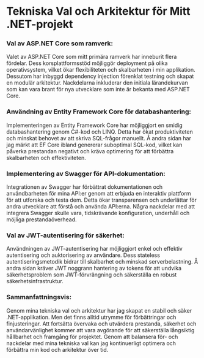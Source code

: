 <h1>Tekniska Val och Arkitektur för Mitt .NET-projekt</h1>

<h3>Val av ASP.NET Core som ramverk:</h3>
Valet av ASP.NET Core som mitt primära ramverk har inneburit flera fördelar. Dess korsplattformsstöd möjliggör deployment på olika operativsystem, vilket ökar flexibiliteten och skalbarheten i min applikation. Dessutom har inbyggd dependency injection förenklat testning och skapat en modulär arkitektur. Nackdelarna inkluderar den initiala lärandekurvan som kan vara brant för nya utvecklare som inte är bekanta med ASP.NET Core. 

<h3>Användning av Entity Framework Core för databashantering:</h3>
Implementeringen av Entity Framework Core har möjliggjort en smidig databashantering genom C#-kod och LINQ. Detta har ökat produktiviteten och minskat behovet av att skriva SQL-frågor manuellt. Å andra sidan har jag märkt att EF Core ibland genererar suboptimal SQL-kod, vilket kan påverka prestandan negativt och kräva optimering för att förbättra skalbarheten och effektiviteten.

<h3>Implementering av Swagger för API-dokumentation:</h3>
Integrationen av Swagger har förbättrat dokumentationen och användbarheten för mina API:er genom att erbjuda en interaktiv plattform för att utforska och testa dem. Detta ökar transparensen och underlättar för andra utvecklare att förstå och använda API:erna.
Några nackdelar med att integrera Swagger skulle vara, tidskrävande konfiguration, underhåll och möjliga prestandaöverhead.

<h3>Val av JWT-autentisering för säkerhet:</h3>
Användningen av JWT-autentisering har möjliggjort enkel och effektiv autentisering och auktorisering av användare. Dess stateless autentiseringsmetodik bidrar till skalbarhet och minskad serverbelastning. Å andra sidan kräver JWT noggrann hantering av tokens för att undvika säkerhetsproblem som JWT-förvrängning och säkerställa en robust säkerhetsinfrastruktur.

<h3>Sammanfattningsvis:</h3>
Genom mina tekniska val och arkitektur har jag skapat en stabil och säker .NET-applikation. Men det finns alltid utrymme för förbättringar och finjusteringar. Att fortsätta övervaka och utvärdera prestanda, säkerhet och användarvänlighet kommer att vara avgörande för att säkerställa långsiktig hållbarhet och framgång för projektet. Genom att balansera för- och nackdelar med mina tekniska val kan jag kontinuerligt optimera och förbättra min kod och arkitektur över tid.
